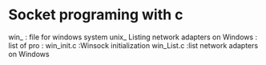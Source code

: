 # Socket programing  with c
win_ : file for windows system
unix_
Listing network adapters on Windows :
list of pro :
win_init.c :Winsock initialization
win_List.c :list network adapters on Windows  